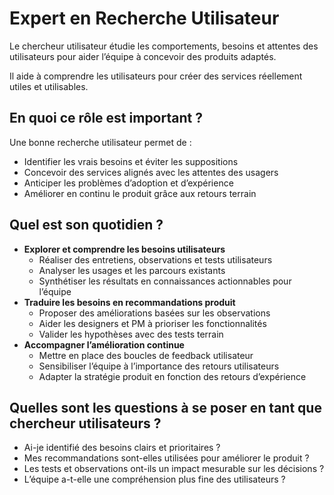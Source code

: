 # Expert en Recherche Utilisateur

Le chercheur utilisateur étudie les comportements, besoins et attentes des utilisateurs pour aider l’équipe à concevoir des produits adaptés.

Il aide à comprendre les utilisateurs pour créer des services réellement utiles et utilisables.

## En quoi ce rôle est important ?

Une bonne recherche utilisateur permet de :

* Identifier les vrais besoins et éviter les suppositions
* Concevoir des services alignés avec les attentes des usagers
* Anticiper les problèmes d’adoption et d’expérience
* Améliorer en continu le produit grâce aux retours terrain

## Quel est son quotidien ?

* **Explorer et comprendre les besoins utilisateurs**
  * Réaliser des entretiens, observations et tests utilisateurs
  * Analyser les usages et les parcours existants
  * Synthétiser les résultats en connaissances actionnables pour l’équipe
* **Traduire les besoins en recommandations produit**
  * Proposer des améliorations basées sur les observations
  * Aider les designers et PM à prioriser les fonctionnalités
  * Valider les hypothèses avec des tests terrain
* **Accompagner l’amélioration continue**
  * Mettre en place des boucles de feedback utilisateur
  * Sensibiliser l’équipe à l’importance des retours utilisateurs
  * Adapter la stratégie produit en fonction des retours d’expérience

## Quelles sont les questions à se poser en tant que chercheur utilisateurs ?

* Ai-je identifié des besoins clairs et prioritaires ?
* Mes recommandations sont-elles utilisées pour améliorer le produit ?
* Les tests et observations ont-ils un impact mesurable sur les décisions ?
* L’équipe a-t-elle une compréhension plus fine des utilisateurs ?
